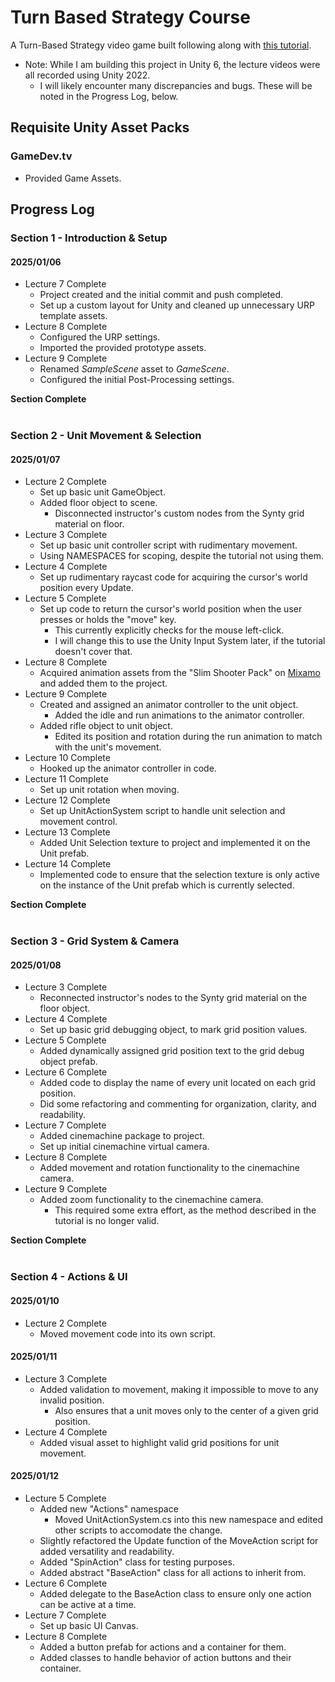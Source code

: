 # Turn Based Strategy Course
A Turn-Based Strategy video game built following along with [this tutorial](https://www.gamedev.tv/courses/unity-turn-based-strategy).
- Note: While I am building this project in Unity 6, the lecture videos were all recorded using Unity 2022.
  - I will likely encounter many discrepancies and bugs. These will be noted in the Progress Log, below.

## Requisite Unity Asset Packs
### GameDev.tv
- Provided Game Assets.

## Progress Log
### Section 1 - Introduction & Setup
#### 2025/01/06
- Lecture 7 Complete
  - Project created and the initial commit and push completed.
  - Set up a custom layout for Unity and cleaned up unnecessary URP template assets.
- Lecture 8 Complete
  - Configured the URP settings.
  - Imported the provided prototype assets.
- Lecture 9 Complete
  - Renamed <i>SampleScene</i> asset to <i>GameScene</i>.
  - Configured the initial Post-Processing settings.

<b>Section Complete</b>
<br>
<br>

### Section 2 - Unit Movement & Selection
#### 2025/01/07
- Lecture 2 Complete
  - Set up basic unit GameObject.
  - Added floor object to scene.
    - Disconnected instructor's custom nodes from the Synty grid material on floor.
- Lecture 3 Complete
  - Set up basic unit controller script with rudimentary movement.
  - Using NAMESPACES for scoping, despite the tutorial not using them.
- Lecture 4 Complete
  - Set up rudimentary raycast code for acquiring the cursor's world position every Update.
- Lecture 5 Complete
  - Set up code to return the cursor's world position when the user presses or holds the "move" key.
    - This currently explicitly checks for the mouse left-click.
    - I will change this to use the Unity Input System later, if the tutorial doesn't cover that.
- Lecture 8 Complete
  - Acquired animation assets from the "Slim Shooter Pack" on [Mixamo](www.mixamo.com) and added them to the project.
- Lecture 9 Complete
  - Created and assigned an animator controller to the unit object.
    - Added the idle and run animations to the animator controller.
  - Added rifle object to unit object.
    - Edited its position and rotation during the run animation to match with the unit's movement.
- Lecture 10 Complete
  - Hooked up the animator controller in code.
- Lecture 11 Complete
  - Set up unit rotation when moving.
- Lecture 12 Complete
  - Set up UnitActionSystem script to handle unit selection and movement control.
- Lecture 13 Complete
  - Added Unit Selection texture to project and implemented it on the Unit prefab.
- Lecture 14 Complete
  - Implemented code to ensure that the selection texture is only active on the instance of the Unit prefab which is currently selected.

<b>Section Complete</b>
<br>
<br>

### Section 3 - Grid System & Camera
#### 2025/01/08
- Lecture 3 Complete
  - Reconnected instructor's nodes to the Synty grid material on the floor object.
- Lecture 4 Complete
  - Set up basic grid debugging object, to mark grid position values.
- Lecture 5 Complete
  - Added dynamically assigned grid position text to the grid debug object prefab.
- Lecture 6 Complete
  - Added code to  display the name of every unit located on each grid position.
  - Did some refactoring and commenting for organization, clarity, and readability.
- Lecture 7 Complete
  - Added cinemachine package to project.
  - Set up initial cinemachine virtual camera.
- Lecture 8 Complete
  - Added movement and rotation functionality to the cinemachine camera.
- Lecture 9 Complete
  - Added zoom functionality to the cinemachine camera.
    - This required some extra effort, as the method described in the tutorial is no longer valid.

<b>Section Complete</b>
<br>
<br>

### Section 4 - Actions & UI
#### 2025/01/10
- Lecture 2 Complete
  - Moved movement code into its own script.
#### 2025/01/11
- Lecture 3 Complete
  - Added validation to movement, making it impossible to move to any invalid position.
    - Also ensures that a unit moves only to the center of a given grid position.
- Lecture 4 Complete
  - Added visual asset to highlight valid grid positions for unit movement.
#### 2025/01/12
- Lecture 5 Complete
  - Added new "Actions" namespace
    - Moved UnitActionSystem.cs into this new namespace and edited other scripts to accomodate the change.
  - Slightly refactored the Update function of the MoveAction script for added versatility and readability.
  - Added "SpinAction" class for testing purposes.
  - Added abstract "BaseAction" class for all actions to inherit from.
- Lecture 6 Complete
  - Added delegate to the BaseAction class to ensure only one action can be active at a time.
- Lecture 7 Complete
  - Set up basic UI Canvas.
- Lecture 8 Complete
  - Added a button prefab for actions and a container for them.
  - Added classes to handle behavior of action buttons and their container.